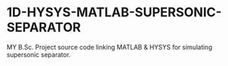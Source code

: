 # 1D-HYSYS-MATLAB-SUPERSONIC-SEPARATOR
MY B.Sc. Project source code
linking MATLAB & HYSYS for simulating supersonic separator.
